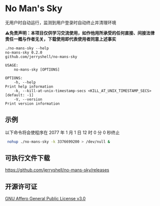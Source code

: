 # No Man's Sky

无用户时自动运行，监测到用户登录时自动终止并清理环境

**⚠️免责声明：本项目仅供学习交流使用，如作他用所承受的任何直接、间接法律责任一概与作者无关，下载使用即代表使用者同意上述事实**

```
./no-mans-sky --help
no-mans-sky 0.2.0
github.com/jerryshell/no-mans-sky

USAGE:
    no-mans-sky [OPTIONS]

OPTIONS:
    -h, --help                                                         Print help information
    -k, --kill-at-unix-timestamp-secs <KILL_AT_UNIX_TIMESTAMP_SECS>    [default: -1]
    -V, --version                                                      Print version information
```

## 示例

以下命令将会使程序在 2077 年 1 月 1 日 12 时 0 分 0 秒终止

```bash
 nohup ./no-mans-sky -k 3376699200 > /dev/null &
```

## 可执行文件下载

https://github.com/jerryshell/no-mans-sky/releases

## 开源许可证

[GNU Affero General Public License v3.0](https://choosealicense.com/licenses/agpl-3.0/)
